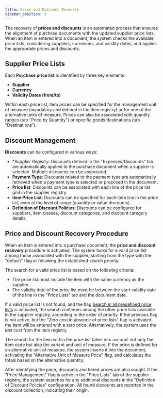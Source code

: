 ```yaml
---
title: Price and Discount Recovery 
sidebar_position: 1
---
```


The recovery of **prices and discounts** is an automated process that ensures the alignment of purchase documents with the updated supplier price lists. When an item is entered into a document, the system checks the available price lists, considering suppliers, currencies, and validity dates, and applies the appropriate prices and discounts.

## Supplier Price Lists

Each **Purchase price list** is identified by three key elements:

- **Supplier**
- **Currency**
- **Validity Dates (from/to)**

Within each price list, item prices can be specified for the management unit of measure (mandatory and defined in the item registry) or for one of the alternative units of measure. Prices can also be associated with quantity ranges (tab "Price by Quantity") or specific goods destinations (tab "Destinations").

## Discount Management 

**Discounts** can be configured in various ways:

- **Supplier Registry*: Discounts defined in the "Expenses/Discounts" tab are automatically applied to the purchase document when a supplier is selected. Multiple discounts can be associated.
- **Payment Type**: Discounts related to the payment type are automatically retrieved when a payment type is selected or proposed in the document.
- **Price list**: Discounts can be associated with each line of the price list grid in the supplier registry.
- **Item Price List**: Discounts can be specified for each item line in the price list, even at the level of range (quantity or value discounts).
- **Definition of Discount Policies**: Discounts can be configured for suppliers, item classes, discount categories, and discount category details.

## Price and Discount Recovery Procedure 

When an item is entered into a purchase document, the **price and discount recovery** procedure is activated. The system looks for a valid price list among those associated with the supplier, starting from the type with the "default" flag or following the established search priority.

The search for a valid price list is based on the following criteria:

- The price list must include the item with the same currency as the supplier.
- The validity date of the price list must be between the start validity date of the line in the "Price Lists" tab and the document date.

If a valid price list is not found, and the flag [Search in all predefined price lists](/docs/configurations/parameters/purchase/purchase-orders-parameters/) is activated, the search continues among the other price lists available in the supplier registry, according to the order of priority. If the previous flag is not active, but the "Zero cost in absence of price lists" flag is activated, the item will be entered with a zero price. Alternatively, the system uses the *last cost* from the item registry.

The search for the item within the price list takes into account not only the item code but also the variant and unit of measure. If the price is defined for an alternative unit of measure, the system inserts it into the document, activating the "Alternative Unit of Measure Price" flag, and calculates the totals based on the alternative quantity.

After identifying the price, discounts and tiered prices are also sought. If the "Price Management" flag is active in the "Price Lists" tab of the supplier registry, the system searches for any additional discounts in the "Definition of Discount Policies" configuration. All found discounts are reported in the discount collection, indicating their origin.
